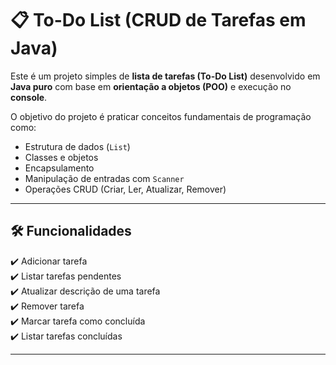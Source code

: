 # 📋 To-Do List (CRUD de Tarefas em Java)

Este é um projeto simples de **lista de tarefas (To-Do List)** desenvolvido em **Java puro** com base em **orientação a objetos (POO)** e execução no **console**.

O objetivo do projeto é praticar conceitos fundamentais de programação como:

- Estrutura de dados (`List`)
- Classes e objetos
- Encapsulamento
- Manipulação de entradas com `Scanner`
- Operações CRUD (Criar, Ler, Atualizar, Remover)

---

## 🛠️ Funcionalidades

✔️ Adicionar tarefa  
✔️ Listar tarefas pendentes  
✔️ Atualizar descrição de uma tarefa  
✔️ Remover tarefa  
✔️ Marcar tarefa como concluída  
✔️ Listar tarefas concluídas  

---
